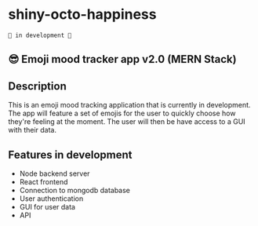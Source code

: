 # shiny-octo-happiness

`🚧 in development 🚧`

## 😎 Emoji mood tracker app v2.0 (MERN Stack)

## Description

This is an emoji mood tracking application that is currently in development. The app will feature a set of emojis for the user to quickly choose how they're feeling at the moment. The user will then be have access to a GUI with their data.

## Features in development

- Node backend server
- React frontend
- Connection to mongodb database
- User authentication
- GUI for user data
- API

